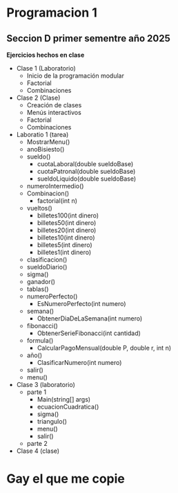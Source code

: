 # Programacion 1 
## Seccion D primer sementre año 2025
**Ejercicios hechos en clase**

- Clase 1 (Laboratorio)
  - Inicio de la programación modular
  - Factorial
  - Combinaciones
- Clase 2 (Clase)
  - Creación de clases
  - Menús interactivos
  - Factorial
  - Combinaciones
- Laboratio 1 (tarea)
  - MostrarMenu()   
  - anoBisiesto()
  - sueldo()
    - cuotaLaboral(double sueldoBase)
    - cuotaPatronal(double sueldoBase)
    - sueldoLiquido(double sueldoBase)
  - numeroIntermedio()
  - Combinacion()
    - factorial(int n)
  - vueltos()
    - billetes100(int dinero)
    - billetes50(int dinero)
    - billetes20(int dinero)
    - billetes10(int dinero)
    - billetes5(int dinero)
    - billetes1(int dinero)
  - clasificacion()
  - sueldoDiario()
  - sigma()
  - ganador()
  - tablas()
  - numeroPerfecto()
    - EsNumeroPerfecto(int numero)
  - semana()
    - ObtenerDiaDeLaSemana(int numero)
  - fibonacci()
    - ObtenerSerieFibonacci(int cantidad)
  - formula()
    - CalcularPagoMensual(double P, double r, int n)
  - año()
    - ClasificarNumero(int numero)
  - salir()
  - menu()
- Clase 3 (laboratorio)
  - parte 1 
    - Main(string[] args)
    - ecuacionCuadratica()
    - sigma()
    - triangulo()
    - menu()
    - salir()
  - parte 2
- Clase 4 (clase)

# Gay el que me copie 

